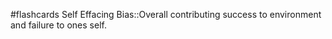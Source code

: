 #flashcards 
Self Effacing Bias::Overall contributing success to environment and failure to ones self.